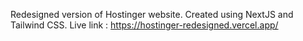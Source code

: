 Redesigned version of Hostinger website. Created using NextJS and Tailwind CSS.
Live link : https://hostinger-redesigned.vercel.app/
